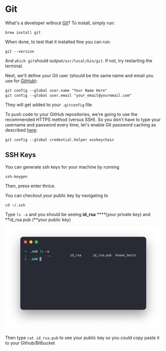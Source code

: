 # Git

What's a developer without [Git](http://git-scm.com/)? To install, simply run:

```text
brew install git
```

When done, to test that it installed fine you can run:

```text
git --version
```

And `which git`should output`/usr/local/bin/git`. If not, try restarting the terminal.

Next, we'll define your Git user \(should be the same name and email you use for [GitHub](https://github.com/)\):

```text
git config --global user.name "Your Name Here"
git config --global user.email "your_email@youremail.com"
```

They will get added to your `.gitconfig`  file.

To push code to your GitHub repositories, we're going to use the recommended HTTPS method \(versus SSH\). So you don't have to type your username and password every time, let's enable Git password caching as described [here](https://help.github.com/articles/set-up-git):

```text
git config --global credential.helper osxkeychain
```

## SSH Keys <a id="ssh-config-for-github"></a>

You can generate ssh keys for your machine by running

```text
ssh-keygen
```

Then, press enter thrice.

You can checkout your public key by navigating to

```text
cd ~/.ssh
```

Type `ls -a` and you should be seeing **id\_rsa** _****_\(your private key\) and **id\_rsa.pub \(**your public key\)

![](../../.gitbook/assets/image%20%2821%29.png)

Then type `cat id_rsa.pub` to see your public key so you could copy paste it to your Github/Bitbucket






